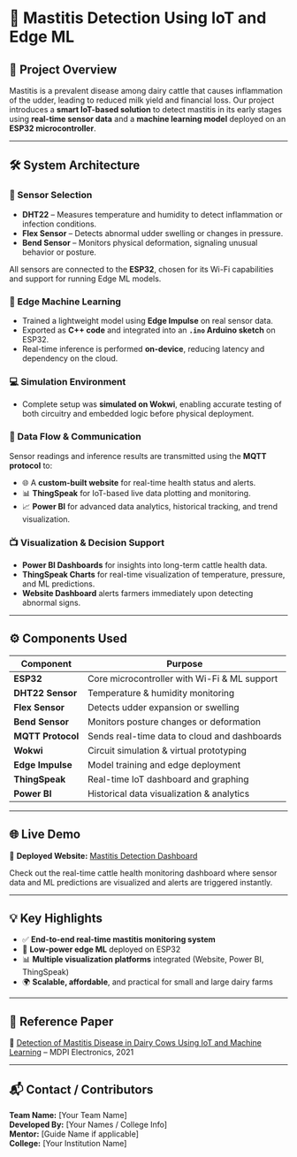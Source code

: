 # 🐄 Mastitis Detection Using IoT and Edge ML

## 📌 Project Overview

Mastitis is a prevalent disease among dairy cattle that causes inflammation of the udder, leading to reduced milk yield and financial loss. Our project introduces a **smart IoT-based solution** to detect mastitis in its early stages using **real-time sensor data** and a **machine learning model** deployed on an **ESP32 microcontroller**.

---

## 🛠️ System Architecture

### 🔧 Sensor Selection

- **DHT22** – Measures temperature and humidity to detect inflammation or infection conditions.
- **Flex Sensor** – Detects abnormal udder swelling or changes in pressure.
- **Bend Sensor** – Monitors physical deformation, signaling unusual behavior or posture.

All sensors are connected to the **ESP32**, chosen for its Wi-Fi capabilities and support for running Edge ML models.

### 🤖 Edge Machine Learning

- Trained a lightweight model using **Edge Impulse** on real sensor data.
- Exported as **C++ code** and integrated into an **`.ino` Arduino sketch** on ESP32.
- Real-time inference is performed **on-device**, reducing latency and dependency on the cloud.

### 💻 Simulation Environment

- Complete setup was **simulated on Wokwi**, enabling accurate testing of both circuitry and embedded logic before physical deployment.

### 🔗 Data Flow & Communication

Sensor readings and inference results are transmitted using the **MQTT protocol** to:

- 🌐 A **custom-built website** for real-time health status and alerts.
- 📊 **ThingSpeak** for IoT-based live data plotting and monitoring.
- 📈 **Power BI** for advanced data analytics, historical tracking, and trend visualization.

### 📺 Visualization & Decision Support

- **Power BI Dashboards** for insights into long-term cattle health data.
- **ThingSpeak Charts** for real-time visualization of temperature, pressure, and ML predictions.
- **Website Dashboard** alerts farmers immediately upon detecting abnormal signs.

---

## ⚙️ Components Used

| Component        | Purpose                                      |
|------------------|----------------------------------------------|
| **ESP32**        | Core microcontroller with Wi-Fi & ML support |
| **DHT22 Sensor** | Temperature & humidity monitoring            |
| **Flex Sensor**  | Detects udder expansion or swelling          |
| **Bend Sensor**  | Monitors posture changes or deformation      |
| **MQTT Protocol**| Sends real-time data to cloud and dashboards |
| **Wokwi**        | Circuit simulation & virtual prototyping     |
| **Edge Impulse** | Model training and edge deployment           |
| **ThingSpeak**   | Real-time IoT dashboard and graphing         |
| **Power BI**     | Historical data visualization & analytics    |

---

## 🌐 Live Demo

🚀 **Deployed Website:** [Mastitis Detection Dashboard](https://dainty-sopapillas-5863ac.netlify.app/)

Check out the real-time cattle health monitoring dashboard where sensor data and ML predictions are visualized and alerts are triggered instantly.

---

## 💡 Key Highlights

- ✅ **End-to-end real-time mastitis monitoring system**
- 📶 **Low-power edge ML** deployed on ESP32
- 📊 **Multiple visualization platforms** integrated (Website, Power BI, ThingSpeak)
- 🌍 **Scalable, affordable**, and practical for small and large dairy farms

---

## 📄 Reference Paper

🔗 [Detection of Mastitis Disease in Dairy Cows Using IoT and Machine Learning](https://www.mdpi.com/2624-7402/3/3/37) – MDPI Electronics, 2021

---

## 📬 Contact / Contributors

**Team Name:** [Your Team Name]  
**Developed By:** [Your Names / College Info]  
**Mentor:** [Guide Name if applicable]  
**College:** [Your Institution Name]  
